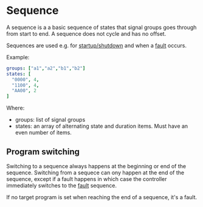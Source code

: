 # Sequence
A sequence is a a basic sequence of states that signal groups goes through from start to end. A sequence does not cycle and has no offset.

Sequences are used e.g. for [startup/shutdown](startup_shutdown.md) and when a [fault](fault.md) occurs.

Example:
```yaml
groups: ["a1","a2","b1","b2"]
states: [
  "0000", 4, 
  "1100", 4,
  "AA00", 2
]
```

Where:
- groups: list of signal groups
- states: an array of alternating state and duration items. Must have an even number of items.

## Program switching
Switching to a sequence always happens at the beginning or end of the sequence.
Switching from a sequece can ony happen at the end of the sequence, except if a fault happens in which case the controller immediately switches to the [fault](fault.md) sequence.

If no target program is set when reaching the end of a sequence, it's a fault. 

